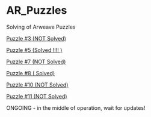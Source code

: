 # AR_Puzzles
Solving of Arweave Puzzles 

[Puzzle #3 (NOT Solved)](https://github.com/HomelessPhD/AR_Puzzles/tree/main/PZL3)

[Puzzle #5 (Solved !!!! )](https://github.com/HomelessPhD/AR_Puzzles/tree/main/PZL5)

[Puzzle #7 (NOT Solved)](https://github.com/HomelessPhD/AR_Puzzles/tree/main/PZL7)

[Puzzle #8 (    Solved)](https://github.com/HomelessPhD/AR_Puzzles/tree/main/PZL8)

[Puzzle #10 (NOT Solved)](https://github.com/HomelessPhD/AR_Puzzles/tree/main/PZL10)

[Puzzle #11 (NOT Solved)](https://github.com/HomelessPhD/AR_Puzzles/tree/main/PZL11)

ONGOING - in the middle of operation, wait for updates!
